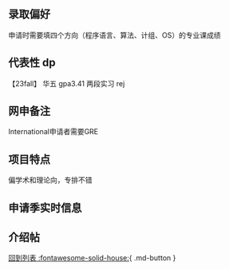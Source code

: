 ## 录取偏好
申请时需要填四个方向（程序语言、算法、计组、OS）的专业课成绩
## 代表性 dp
【23fall】 华五 gpa3.41 两段实习 rej
## 网申备注
International申请者需要GRE
## 项目特点
偏学术和理论向，专排不错
## 申请季实时信息

## 介绍帖

[回到列表 :fontawesome-solid-house:](grade.md){ .md-button }
